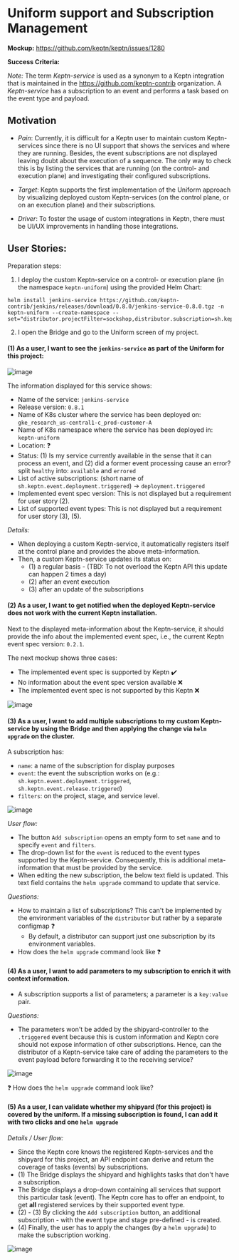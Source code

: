 # Uniform support and Subscription Management

**Mockup:** https://github.com/keptn/keptn/issues/1280

**Success Criteria:** 

*Note:* The term *Keptn-service* is used as a synonym to a Keptn integration that is maintained in the https://github.com/keptn-contrib organization. A *Keptn-service*  has a subscription to an event and performs a task based on the event type and payload. 

## Motivation

* *Pain*: Currently, it is difficult for a Keptn user to maintain custom Keptn-services since there is no UI support that shows the services and where they are running. Besides, the event subscriptions are not displayed leaving doubt about the execution of a sequence. The only way to check this is by listing the services that are running (on the control- and execution plane) and investigating their configured subscriptions. ​

* *Target*: Keptn supports the first implementation of the Uniform approach by visualizing deployed custom Keptn-services (on the control plane, or on an execution plane) and their subscriptions.​

* *Driver*: To foster the usage of custom integrations in Keptn, there must be UI/UX improvements in handling those integrations. 

## User Stories: 

Preparation steps: 

1. I deploy the custom Keptn-service on a control- or execution plane (in the namespace `keptn-uniform`) using the provided Helm Chart:

```
helm install jenkins-service https://github.com/keptn-contrib/jenkins/releases/download/0.8.0/jenkins-service-0.8.0.tgz -n keptn-uniform --create-namespace --set="distributor.projectFilter=sockshop,distributor.subscription=sh.keptn.event.deployment.triggered"
```

2. I open the Bridge and go to the Uniform screen of my project. 

#### (1) As a user, I want to see the `jenkins-service` as part of the Uniform for this project: 

![image](https://user-images.githubusercontent.com/729071/114532533-36c18880-9c4d-11eb-8561-28ca173b5080.png)

The information displayed for this service shows:
* Name of the service: `jenkins-service`
* Release version: `0.8.1` 
* Name of K8s cluster where the service has been deployed on: `gke_research_us-central1-c_prod-customer-A`
* Name of K8s namespace where the service has been deployed in: `keptn-uniform` 
* Location: ❓ 
* Status: (1) Is my service currently available in the sense that it can process an event, and (2) did a former event processing cause an error? split `healthy` into: `available` and `errored`
* List of active subscriptions: (short name of `sh.keptn.event.deployment.triggered`) -> `deployment.triggered`
* Implemented event spec version: This is not displayed but a requirement for user story (2).
* List of supported event types: This is not displayed but a requirement for user story (3), (5). 

*Details:*
* When deploying a custom Keptn-service, it automatically registers itself at the control plane and provides the above meta-information. 
* Then, a custom Keptn-service updates its status on:
  * (1) a regular basis - (TBD: To not overload the Keptn API this update can happen 2 times a day)
  * (2) after an event execution 
  * (3) after an update of the subscriptions

#### (2) As a user, I want to get notified when the deployed Keptn-service does not work with the current Keptn installation.

Next to the displayed meta-information about the Keptn-service, it should provide the info about the implemented event spec, i.e., the current Keptn event spec version: `0.2.1`. 

The next mockup shows three cases: 
* The implemented event spec is supported by Keptn ✔️ 
* No information about the event spec version available ❌ 
* The implemented event spec is not supported by this Keptn ❌ 

![image](https://user-images.githubusercontent.com/729071/116052148-a4bc7580-a679-11eb-8b70-457d0490f903.png)

#### (3) As a user, I want to add multiple subscriptions to my custom Keptn-service by using the Bridge and then applying the change via `helm upgrade` on the cluster. 

A subscription has: 
* `name`: a name of the subscription for display purposes
* `event`: the event the subscription works on (e.g.: `sh.keptn.event.deployment.triggered`, `sh.keptn.event.release.triggered`)
* `filters`: on the project, stage, and service level.

![image](https://user-images.githubusercontent.com/729071/116056478-21515300-a67e-11eb-8c08-a9b903483f99.png)

*User flow:*
- The button `Add subscription` opens an empty form to set `name` and to specify `event` and `filters`. 
- The drop-down list for the `event` is reduced to the event types supported by the Keptn-service. Consequently, this is additional meta-information that must be provided by the service. 
- When editing the new subscription, the below text field is updated. This text field contains the `helm upgrade` command to update that service. 

*Questions:*
- How to maintain a list of subscriptions? This can't be implemented by the environment variables of the `distributor` but rather by a separate configmap ❓ 
  - By default, a distributor can support just one subscription by its environment variables.
- How does the `helm upgrade` command look like ❓ 

#### (4) As a user, I want to add parameters to my subscription to enrich it with context information. 

* A subscription supports a list of parameters; a parameter is a `key:value` pair. 

*Questions:*
- The parameters won't be added by the shipyard-controller to the `.triggered` event because this is custom information and Keptn core should not expose information of other subscriptions. Hence, can the distributor of a Keptn-service take care of adding the parameters to the event payload before forwarding it to the receiving service? 

![image](https://user-images.githubusercontent.com/729071/116056690-59f12c80-a67e-11eb-8ed9-5e89a1a9e528.png)

❓ How does the `helm upgrade` command look like? 

#### (5) As a user, I can validate whether my shipyard (for this project) is covered by the uniform. If a missing subscription is found, I can add it with two clicks and one `helm upgrade`

*Details / User flow:*
- Since the Keptn core knows the registered Keptn-services and the shipyard for this project, an API endpoint can derive and return the coverage of tasks (events) by subscriptions. 
- (1) The Bridge displays the shipyard and highlights tasks that don't have a subscription. 
- The Bridge displays a drop-down containing all services that support this particular task (event). The Keptn core has to offer an endpoint, to get **all** registered services by their supported event type.  
- (2) - (3) By clicking the `Add subscription` button, an additional subscription - with the event type and stage pre-defined - is created. 
- (4) Finally, the user has to apply the changes (by a `helm upgrade`) to make the subscription working. 

![image](https://user-images.githubusercontent.com/729071/116061684-717ee400-a683-11eb-8b27-241067755a21.png)
